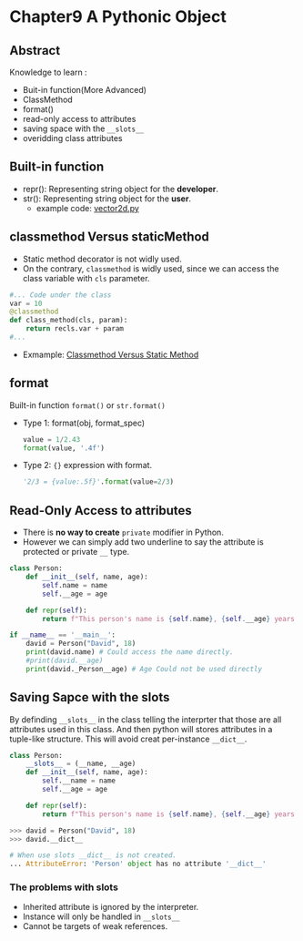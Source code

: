 # Chapter9 A Pythonic Object
## Abstract 
Knowledge to learn : 
- Buit-in function(More Advanced)
- ClassMethod
- format()
- read-only access to attributes
- saving space with the `__slots__`
- overidding class attributes
 

## Built-in function
- repr(): Representing string object for the __developer__.
- str(): Representing string object for the __user__.
    - example code: [vector2d.py](vector2d.py)

## classmethod Versus staticMethod
- Static method decorator is not widly used. 
- On the contrary, `classmethod` is widly used, since we can access the class variable with `cls` parameter.
```python
#... Code under the class 
var = 10 
@classmethod
def class_method(cls, param):
    return recls.var + param
#...
```
- Exmample: [Classmethod Versus Static Method](class_vs_static_method.py)

## format
Built-in function `format()` or `str.format()`
- Type 1: format(obj, format_spec)
    ```python
    value = 1/2.43
    format(value, '.4f')
    ```
- Type 2: `{}` expression with format.
    ```python
    '2/3 = {value:.5f}'.format(value=2/3)
    ```
## Read-Only Access to attributes
- There is __no way to create__ `private` modifier in Python.
- However we can simply add two underline to say the attribute is protected or private `__` type. 
```python
class Person:
    def __init__(self, name, age):
        self.name = name
        self.__age = age

    def repr(self):
        return f"This person's name is {self.name}, {self.__age} years old."

if __name__ == '__main__':
    david = Person("David", 18)
    print(david.name) # Could access the name directly.
    #print(david.__age)
    print(david._Person__age) # Age Could not be used directly
```

## Saving Sapce with the __slots__
By definding `__slots__` in the class telling the interprter that those are all attributes used in this class. And then python will stores attributes in a tuple-like structure. This will avoid creat per-instance `__dict__`. 

```python
class Person:
    __slots__ = (__name, __age)
    def __init__(self, name, age):
        self.__name = name
        self.__age = age

    def repr(self):
        return f"This person's name is {self.name}, {self.__age} years old."

>>> david = Person("David", 18)
>>> david.__dict__

# When use slots __dict__ is not created.
... AttributeError: 'Person' object has no attribute '__dict__'
```
### The problems with __slots__
- Inherited attribute is ignored by the interpreter.
- Instance will only be handled in `__slots__`
- Cannot be targets of weak references.




